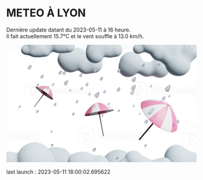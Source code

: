 # METEO À LYON

Dernière update datant du 2023-05-11 à 16 heure.  
Il fait actuellement 15.7°C et le vent souffle à 13.0 km/h.      

![](./.github/rain.png)

last launch : 2023-05-11 18:00:02.695622
